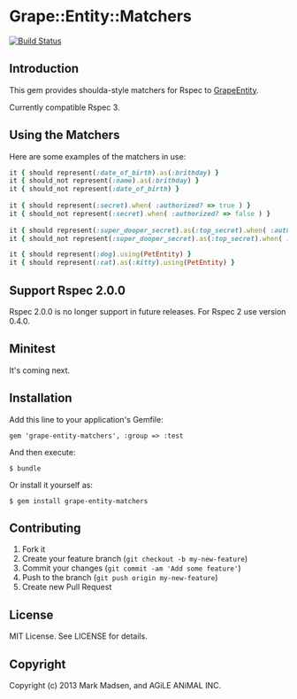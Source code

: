 # Grape::Entity::Matchers

[![Build Status](https://travis-ci.org/agileanimal/grape-entity-matchers.png?branch=master)](https://travis-ci.org/agileanimal/grape-entity-matchers)

## Introduction

This gem provides shoulda-style matchers for Rspec to [GrapeEntity](https://github.com/agileanimal/grape-entity).

Currently compatible Rspec 3.

## Using the Matchers

Here are some examples of the matchers in use:

``` ruby
it { should represent(:date_of_birth).as(:brithday) }
it { should_not represent(:name).as(:brithday) }
it { should_not represent(:date_of_birth) }
    
it { should represent(:secret).when( :authorized? => true ) }
it { should_not represent(:secret).when( :authorized? => false ) }
    
it { should represent(:super_dooper_secret).as(:top_secret).when( :authorized? => true ) }
it { should_not represent(:super_dooper_secret).as(:top_secret).when( :authorized? => false ) }

it { should represent(:dog).using(PetEntity) }
it { should represent(:cat).as(:kitty).using(PetEntity) }
```

## Support Rspec 2.0.0

Rspec 2.0.0 is no longer support in future releases. For Rspec 2 use version 0.4.0.

## Minitest

It's coming next.

## Installation

Add this line to your application's Gemfile:

    gem 'grape-entity-matchers', :group => :test

And then execute:

    $ bundle

Or install it yourself as:

    $ gem install grape-entity-matchers

## Contributing

1. Fork it
2. Create your feature branch (`git checkout -b my-new-feature`)
3. Commit your changes (`git commit -am 'Add some feature'`)
4. Push to the branch (`git push origin my-new-feature`)
5. Create new Pull Request

## License

MIT License. See LICENSE for details.

## Copyright

Copyright (c) 2013 Mark Madsen, and AGiLE ANiMAL INC.
